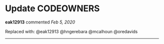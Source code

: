# Update CODEOWNERS

**eak12913** commented *Feb 5, 2020*

Replaced with: @eak12913 @hngerebara @mcalhoun @oredavids
<br />
***


